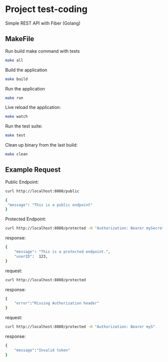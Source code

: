 # Project test-coding

Simple REST API with Fiber (Golang)

## MakeFile

Run build make command with tests

```bash
make all
```

Build the application

```bash
make build
```

Run the application

```bash
make run
```

Live reload the application:

```bash
make watch
```

Run the test suite:

```bash
make test
```

Clean up binary from the last build:

```bash
make clean
```

## Example Request

Public Endpoint:

```bash
curl http://localhost:8080/public
```

```bash
{
 "message": "This is a public endpoint"
}
```

Protected Endpoint:

```bash
curl http://localhost:8080/protected -H "Authorization: Bearer mySecretTok3n"
```

response:

```bash
{
 	"message": "This is a protected endpoint.",
	"userID":  123,
}
```

request:

```bash
curl http://localhost:8080/protected
```

response:

```bash
{
    "error":"Missing Authorization header"
}
```

request:

```bash
curl http://localhost:8080/protected -H "Authorization: Bearer myS"
```

response:

```bash
{
 	"message":"Invalid token"
}
```
